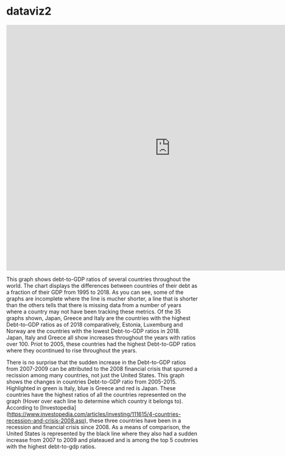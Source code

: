 # dataviz2
<iframe src="https://data.oecd.org/chart/69EZ" width="860" height="645" style="border: 0" mozallowfullscreen="true" webkitallowfullscreen="true" allowfullscreen="true"><a href="https://data.oecd.org/chart/69EZ" target="_blank">OECD Chart: General government debt, Total, % of GDP, Annual, 2017</a></iframe>




<div class="flourish-embed flourish-chart" data-src="visualisation/4281204"><script src="https://public.flourish.studio/resources/embed.js"></script></div>

This graph shows debt-to-GDP ratios of several countries throughout the world. The chart displays the differences between countries of their debt as a fraction of their GDP from 1995 to 2018. As you can see, some of the graphs are incomplete where the line is mucher shorter, a line that is shorter than the others tells that there is missing data from a number of years where a country may not have been tracking these metrics. Of the 35 graphs shown, Japan, Greece and Italy are the countries with the highest Debt-to-GDP ratios as of 2018 comparatively, Estonia, Luxemburg and Norway are the countries with the lowest Debt-to-GDP ratios in 2018. Japan, Italy and Greece all show increases throughout the years with ratios over 100. Priot to 2005, these countries had the highest Debt-to-GDP ratios where they ocontinued to rise throughout the years. 



<div class="flourish-embed flourish-chart" data-src="visualisation/4282016"><script src="https://public.flourish.studio/resources/embed.js"></script></div>

There is no surprise that the sudden increase in the Debt-to-GDP ratios from 2007-2009 can be attributed to the 2008 financial crisis that spurred a recission among many countries, not just the United States. This graph shows the changes in countries Debt-to-GDP ratio from 2005-2015. Highlighted in green is Italy, blue is Greece and red is Japan. These countries have the highest ratios of all the countries represented on the graph (Hover over each line to determine which country it belongs to). According to [Investopedia] (https://www.investopedia.com/articles/investing/111615/4-countries-recession-and-crisis-2008.asp), these three countries have been in a recession and financial crisis since 2008. As a means of comparison, the United States is represented by the black line where they also had a sudden increase from 2007 to 2009 and plateaued and is among the top 5 coutnries with the highest debt-to-gdp ratios. 
